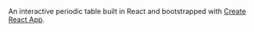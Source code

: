 An interactive periodic table built in React and bootstrapped with [Create React App](https://github.com/facebookincubator/create-react-app).
